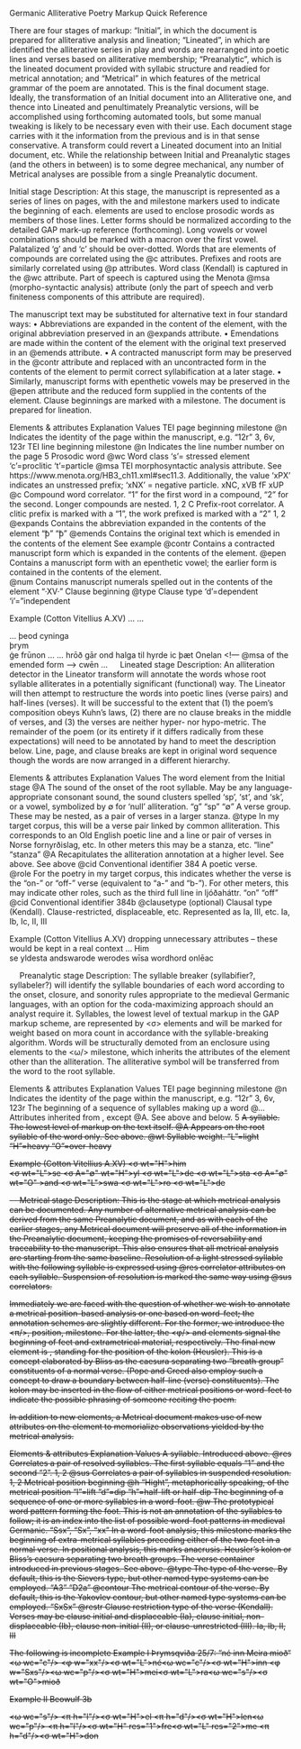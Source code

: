 <p>Germanic Alliterative Poetry Markup Quick Reference</p>
<p>There are four stages of markup: “Initial”, in which the document is
prepared for alliterative analysis and lineation; “Lineated”, in which
are identified the alliterative series in play and words are rearranged
into poetic lines and verses based on alliterative membership;
“Preanalytic”, which is the lineated document provided with syllabic
structure and readied for metrical annotation; and “Metrical” in which
features of the metrical grammar of the poem are annotated. This is the
final document stage. Ideally, the transformation of an Initial document
into an Alliterative one, and thence into Lineated and penultimately
Preanalytic versions, will be accomplished using forthcoming automated
tools, but some manual tweaking is likely to be necessary even with
their use. Each document stage carries with it the information from the
previous and is in that sense conservative. A transform could revert a
Lineated document into an Initial document, etc. While the relationship
between Initial and Preanalytic stages (and the others in between) is to
some degree mechanical, any number of Metrical analyses are possible
from a single Preanalytic document.</p>
<p>Initial stage Description: At this stage, the manuscript is
represented as a series of lines on pages, with the <lb/> and <pb/>
milestone markers used to indicate the beginning of each. <w> elements
are used to enclose prosodic words as members of those lines. Letter
forms should be normalized according to the detailed GAP mark-up
reference (forthcoming). Long vowels or vowel combinations should be
marked with a macron over the first vowel. Palatalized ‘g’ and ‘c’
should be over-dotted. Words that are elements of compounds are
correlated using the <span class="citation" data-cites="c">@c</span>
attributes. Prefixes and roots are similarly correlated using <span
class="citation" data-cites="p">@p</span> attributes. Word class
(Kendall) is captured in the <span class="citation"
data-cites="wc">@wc</span> attribute. Part of speech is captured using
the Menota <span class="citation" data-cites="msa">@msa</span>
(morpho-syntactic analysis) attribute (only the part of speech and verb
finiteness components of this attribute are required).</p>
<p>The manuscript text may be substituted for alternative text in four
standard ways: • Abbreviations are expanded in the content of the <w>
element, with the original abbreviation preserved in an <span
class="citation" data-cites="expands">@expands</span> attribute. •
Emendations are made within the content of the <w> element with the
original text preserved in an <span class="citation"
data-cites="emends">@emends</span> attribute. • A contracted manuscript
form may be preserved in the <span class="citation"
data-cites="contr">@contr</span> attribute and replaced with an
uncontracted form in the contents of the <w> element to permit correct
syllabification at a later stage. • Similarly, manuscript forms with
epenthetic vowels may be preserved in the <span class="citation"
data-cites="epen">@epen</span> attribute and the reduced form supplied
in the contents of the element. Clause beginnings are marked with a
<cb/> milestone. The document is prepared for lineation.</p>
<p>Elements &amp; attributes Explanation Values <pb/> TEI page beginning
milestone <span class="citation" data-cites="n">@n</span> Indicates the
identity of the page within the manuscript, e.g. “12r” 3, 6v, 123r <lb/>
TEI line beginning milestone <span class="citation"
data-cites="n">@n</span> Indicates the line number number on the page 5
<w> Prosodic word <span class="citation" data-cites="wc">@wc</span> Word
class ‘s’= stressed element ‘c’=proclitic ‘t’=particle <span
class="citation" data-cites="msa">@msa</span> TEI morphosyntactic
analysis attribute. See https://www.menota.org/HB3_ch11.xml#sec11.3.
Additionally, the value ‘xPX’ indicates an unstressed prefix; ‘xNX’ =
negative particle. xNC, xVB fF xUP <span class="citation"
data-cites="c">@c</span> Compound word correlator. “1” for the first
word in a compound, “2” for the second. Longer compounds are nested. 1,
2 C Prefix-root correlator. A clitic prefix is marked with a “1”, the
work prefixed is marked with a “2” 1, 2 <span class="citation"
data-cites="expands">@expands</span> Contains the abbreviation expanded
in the contents of the element “ꝥ” “ꝥ” <span class="citation"
data-cites="emends">@emends</span> Contains the original text which is
emended in the contents of the element See example <span
class="citation" data-cites="contr">@contr</span> Contains a contracted
manuscript form which is expanded in the contents of the element. <span
class="citation" data-cites="epen">@epen</span> Contains a manuscript
form with an epenthetic vowel; the earlier form is contained in the
contents of the element.<br />
<span class="citation" data-cites="num">@num</span> Contains manuscript
numerals spelled out in the contents of the element “·XV·” <cb/> Clause
beginning <span class="citation" data-cites="type">@type</span> Clause
type ‘d’=dependent ‘i’=”independent</p>
<p>Example (Cotton Vitellius A.XV) … <pb n="129r"/> <lb n="1"/>…</p>
<p><lb n="2"/> <cb type="i"/> … <w msa="xNC" wc="s" c="1">þeod</w>
<w msa="xNC" wc="s" c="2">cyninga</w><br />
<lb n="3"/> <w msa="xNC" wc="s">þrym</w><br />
<w msa="xUP" wc="c" p="1">ġe</w><!-- no msa category assigned for unstressed prefixes; xUP is a local addition -->
<w msa="xVB fF" wc="t" p="2">frūnon</w> … <pb n="132r"/> … <lb n="15"/>
<w msa="xNP" wc="s" c="1">hrōð</w> <w msa="xNP" wc="s" c="2">gār</w>
<w msa="xCC" wc="t" expands="&#x204A;">ond</w>
<w msa="xNP" wc="s">halga</w> <w msa="xAJ" wc="s">til</w>
<!-- substantivized adjective --> <cb type="i"/>
<w msa="xVB fF" wc="t">hyrde</w> <w msa="xPE" wc="t">ic</w>
<w msa="xPD" wc="t" expands="&#xA765;">þæt</w>
<!-- pronoun/determiner; manuscript abbr. ꝥ -->
<w msa="xNP" wc="t" emends="elan">Onelan</w> &lt;!— <span
class="citation" data-cites="msa">@msa</span> of the emended form –&gt;
<w msa="xNC" wc="s">cwēn</w> …   Lineated stage Description: An
alliteration detector in the Lineator transform will annotate the words
whose root syllable alliterates in a potentially significant
(functional) way. The Lineator will then attempt to restructure the
words into poetic lines (verse pairs) and half-lines (verses). It will
be successful to the extent that (1) the poem’s composition obeys Kuhn’s
laws, (2) there are no clause breaks in the middle of verses, and (3)
the verses are neither hyper- nor hypo-metric. The remainder of the poem
(or its entirety if it differs radically from these expectations) will
need to be annotated by hand to meet the description below. Line, page,
and clause breaks are kept in original word sequence though the words
are now arranged in a different hierarchy.</p>
<p>Elements &amp; attributes Explanation Values <w> The word element
from the Initial stage <span class="citation" data-cites="A">@A</span>
The sound of the onset of the root syllable. May be any
language-appropriate consonant sound, the sound clusters spelled ‘sp’,
‘st’, and ‘sk’, or a vowel, symbolized by ∅ for ‘null’ alliteration. “g”
“sp” “∅” <vg> A verse group. These may be nested, as a pair of verses in
a larger stanza. <span class="citation" data-cites="type">@type</span>
In my target corpus, this will be a verse pair linked by common
alliteration. This corresponds to an Old English poetic line and a line
or pair of verses in Norse fornyrðislag, etc. In other meters this may
be a stanza, etc. “line” “stanza” <span class="citation"
data-cites="A">@A</span> Recapitulates the alliteration annotation at a
higher level. See above. See above <span class="citation"
data-cites="cid">@cid</span> Conventional identifier 384 <v> A poetic
verse.<br />
<span class="citation" data-cites="role">@role</span> For the poetry in
my target corpus, this indicates whether the verse is the “on-” or
“off-” verse (equivalent to “a-” and “b-”). For other meters, this may
indicate other roles, such as the third full line in ljóðaháttr. “on”
“off” <span class="citation" data-cites="cid">@cid</span> Conventional
identifier 384b <span class="citation"
data-cites="clausetype">@clausetype</span> (optional) Clausal type
(Kendall). Clause-restricted, displaceable, etc. Represented as Ia, III,
etc. Ia, Ib, Ic, II, III</p>
<p>Example (Cotton Vitellius A.XV) dropping unnecessary attributes –
these would be kept in a real context <pb n="135v"/>… <lb n="135v;7"/>
<!-- the manuscript and poetic lines coincide here at the beginning of this fitt -->
<vg type="line" A="∅"> <v role="on"> <cb type="i"/>
<w wc="t">Him</w><br />
<w wc="c">se</w> <w wc="s" A="∅">yldesta</w> </v> <v role="off">
<w wc="t" A="∅">andswarode</w> </v> </vg> <vg type="line" A="w">
<v ab="a"> <w wc="s" A="w">werodes</w> <w wc="s" A="w">wīsa</w> </v>
<v ab="b"> <lb n="135v;8"/>
<!-- a new manuscript line begins in the middle of a poetic line -->
<cb type="i"/> <w wc="s" A="w" c=1>word</w><w wc="s" c="2">hord</w>
<w wc="c" p="1">on</w><w wc="t" p="2">lēac</w> </v> </vg></p>
<p>  Preanalytic stage Description: The syllable breaker (syllabifier?,
syllabeler?) will identify the syllable boundaries of each word
according to the onset, closure, and sonority rules appropriate to the
medieval Germanic languages, with an option for the coda-maximizing
approach should an analyst require it. Syllables, the lowest level of
textual markup in the GAP markup scheme, are represented by <σ> elements
and will be marked for weight based on mora count in accordance with the
syllable-breaking algorithm. Words will be structurally demoted from an
enclosure using <w> elements to the <ω/> milestone, which inherits the
attributes of the <w> element other than the alliteration. The
alliterative symbol will be transferred from the word to the root
syllable.</p>
<p>Elements &amp; attributes Explanation Values <pb/> TEI page beginning
milestone <span class="citation" data-cites="n">@n</span> Indicates the
identity of the page within the manuscript, e.g. “12r” 3, 6v, 123r <w/>
The beginning of a sequence of syllables making up a word @… Attributes
inherited from <w>, except <span class="citation"
data-cites="A">@A</span>. See above and below. 5 <s> A syllable. The
lowest level of markup on the text itself. <span class="citation"
data-cites="A">@A</span> Appears on the root syllable of the word only.
See above. <span class="citation" data-cites="wt">@wt</span> Syllable
weight. “L”=light “H”=heavy “O”=over-heavy</p>
<p>Example (Cotton Vitellius A.XV) <vg type="pair" A="∅"> <v ab="a">
<cb type="i"/> <w wc="t"/> <σ wt="H">him</σ><br />
<w wc="t"/> <σ wt="L">se</σ> <w wc="s" A="∅"/> <σ A="∅" wt="H">yl</σ>
<σ wt="L">de</σ> <σ wt="L">sta</σ> </v> <v ab="b"> <w wc="t"/>
<σ A="∅" wt="O" >and</σ> <σ wt="L">swa</σ> <σ wt="L">ro</σ>
<σ wt="L">de</σ> </v> </vg></p>
<p>  Metrical stage Description: This is the stage at which metrical
analysis can be documented. Any number of alternative metrical analysis
can be derived from the same Preanalytic document, and as with each of
the earlier stages, any Metrical document will preserve all of the
information in the Preanalytic document, keeping the promises of
reversability and traceability to the manuscript. This also ensures that
all metrical analysis are starting from the same baseline. Resolution of
a light stressed syllable with the following syllable is expressed using
<span class="citation" data-cites="res">@res</span> correlator
attributes on each syllable. Suspension of resolution is marked the same
way using <span class="citation" data-cites="sus">@sus</span>
correlators.</p>
<p>Immediately we are faced with the question of whether we wish to
annotate a metrical position-based analysis or one based on word-feet;
the annotation schemes are slightly different. For the former, we
introduce the <π/>, position, milestone. For the latter, the <φ/> and
<xm/> elements signal the beginning of feet and extrametrical material,
respectively. The final new element is <k/>, standing for the position
of the kolon (Heusler). This is a concept elaborated by Bliss as the
caesura separating two “breath group” constituents of a normal verse.
(Pope and Creed also employ such a concept to draw a boundary between
half-line (verse) constituents). The kolon may be inserted in the flow
of either metrical positions or word-feet to indicate the possible
phrasing of someone reciting the poem.</p>
<p>In addition to new elements, a Metrical document makes use of new
attributes on the <v> element to memorialize observations yielded by the
metrical analysis.</p>
<p>Elements &amp; attributes Explanation Values <s> A syllable.
Introduced above. <span class="citation" data-cites="res">@res</span>
Correlates a pair of resolved syllables. The first syllable equals “1”
and the second “2”. 1, 2 <span class="citation"
data-cites="sus">@sus</span> Correlates a pair of syllables in suspended
resolution. 1, 2 <z/> Metrical position beginning <span class="citation"
data-cites="h">@h</span> “Hight”, metaphorically speaking, of the
metrical position “l”=lift “d”=dip “h”=half-lift or half-dip <f/> The
beginning of a sequence of one or more syllables in a word-foot. <span
class="citation" data-cites="w">@w</span> The prototypical word pattern
forming the foot. This is not an annotation of the syllables to follow;
it is an index into the list of possible word-foot patterns in medieval
Germanic. “Ssx”, “Sx”, “xx” <x/> In a word-foot analysis, this milestone
marks the beginning of extra-metrical syllables preceding either of the
two feet in a normal verse. In positional analysis, this marks
anacrusis. <k/> Heusler’s kolon or Bliss’s caesura separating two breath
groups. <v> The verse container introduced in previous stages. See
above. <span class="citation" data-cites="type">@type</span> The type of
the verse. By default, this is the Sievers type, but other named type
systems can be employed. “A3” “D2a” <span class="citation"
data-cites="contour">@contour</span> The metrical contour of the verse.
By default, this is the Yakovlev contour, but other named type systems
can be employed. “SxSx” <span class="citation"
data-cites="restr">@restr</span> Clause restriction type of the verse
(Kendall). Verses may be clause initial and displaceable (Ia), clause
initial, non-displaceable (Ib), clause non-initial (II), or
clause-unrestricted (III). Ia, Ib, II, III</p>
<p>The following is incomplete Example I Þrymsqviða 25/7: “né inn Meira
mioð“ <v contour="xx/Sxs"> <ω wc="c"/>
<φ w="xx"/><σ wt="L">né</σ><ω wc="c"/><σ wt="H">inn</σ>
<φ w="Sxs"/><ω wc="p"/><σ wt="H">mei</σ><σ wt="L">ra</σ><ω wc="s"/><σ wt="O">mioð</σ>
</v></p>
<p>Example II Beowulf 3b</p>
<p><v role="off"> <ω wc="s"/> <π h="l"/><σ wt="H">el</σ>
<π h="d"/><σ wt="H">len</σ><ω wc="p"/> <k/>
<π h="l"/><σ wt="H" res="1">fre</σ><σ wt="L" res="2">me</σ>
<π h="d"/><σ wt="H">don</σ> </v></p>
